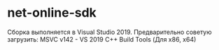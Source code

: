# net-online-sdk
Сборка выполняется в Visual Studio 2019.
Предварительно советую загрузить:
MSVC v142 - VS 2019 C++ Build Tools (Для x86, x64)

